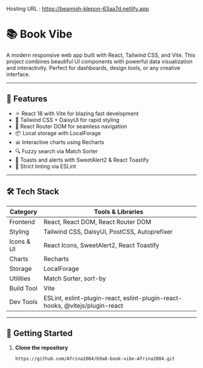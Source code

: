 Hosting URL : https://beamish-klepon-63aa7d.netlify.app

# 📚 Book Vibe

A modern responsive web app built with React, Tailwind CSS, and Vite. This project combines beautiful UI components with powerful data visualization and interactivity. Perfect for dashboards, design tools, or any creative interface.

---

## 🚀 Features

- ⚛️ React 18 with Vite for blazing fast development
- 💨 Tailwind CSS + DaisyUI for rapid styling
- 🧭 React Router DOM for seamless navigation
- 📦 Local storage with LocalForage
- 📊 Interactive charts using Recharts
- 🔍 Fuzzy search via Match Sorter
- 🧩 Toasts and alerts with SweetAlert2 & React Toastify
- 🧹 Strict linting via ESLint

---

## 🛠️ Tech Stack

| Category       | Tools & Libraries                                                                 |
|----------------|------------------------------------------------------------------------------------|
| Frontend       | React, React DOM, React Router DOM                                                 |
| Styling        | Tailwind CSS, DaisyUI, PostCSS, Autoprefixer                                       |
| Icons & UI     | React Icons, SweetAlert2, React Toastify                                           |
| Charts         | Recharts                                                                           |
| Storage        | LocalForage                                                                        |
| Utilities      | Match Sorter, sort-by                                                              |
| Build Tool     | Vite                                                                                |
| Dev Tools      | ESLint, eslint-plugin-react, eslint-plugin-react-hooks, @vitejs/plugin-react       |

---

## 📂 Getting Started

1. **Clone the repository**
   ```bash
   https://github.com/Afrina2004/b9a8-book-vibe-Afrina2004.git
   




